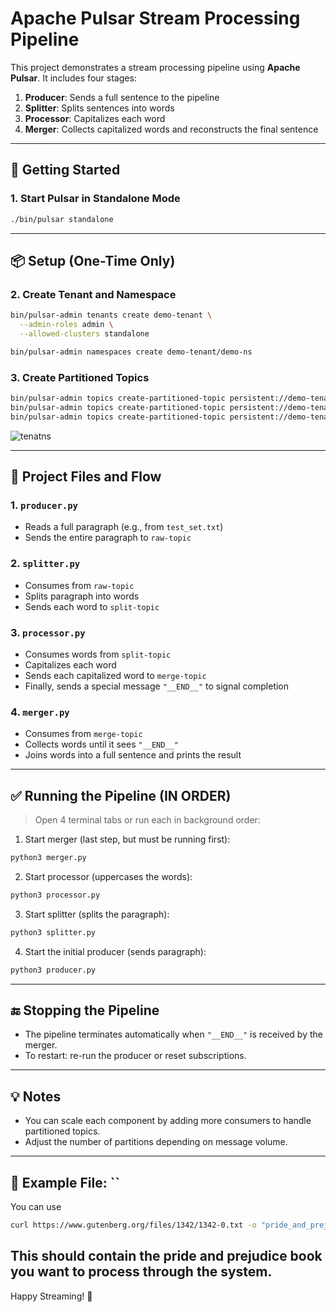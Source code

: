 # Apache Pulsar Stream Processing Pipeline

This project demonstrates a stream processing pipeline using **Apache Pulsar**. It includes four stages:

1. **Producer**: Sends a full sentence to the pipeline
2. **Splitter**: Splits sentences into words
3. **Processor**: Capitalizes each word
4. **Merger**: Collects capitalized words and reconstructs the final sentence

---

## 🚀 Getting Started

### 1. Start Pulsar in Standalone Mode
```bash
./bin/pulsar standalone
```

---

## 📦 Setup (One-Time Only)

### 2. Create Tenant and Namespace
```bash
bin/pulsar-admin tenants create demo-tenant \
  --admin-roles admin \
  --allowed-clusters standalone

bin/pulsar-admin namespaces create demo-tenant/demo-ns
```

### 3. Create Partitioned Topics
```bash
bin/pulsar-admin topics create-partitioned-topic persistent://demo-tenant/demo-ns/raw-topic --partitions 4
bin/pulsar-admin topics create-partitioned-topic persistent://demo-tenant/demo-ns/split-topic --partitions 4
bin/pulsar-admin topics create-partitioned-topic persistent://demo-tenant/demo-ns/merge-topic --partitions 4
```
![tenatns](https://github.com/user-attachments/assets/b682d5cd-99b7-4866-b914-362db38668e1)

---

## 🧩 Project Files and Flow

### 1. `producer.py`
- Reads a full paragraph (e.g., from `test_set.txt`)
- Sends the entire paragraph to `raw-topic`

### 2. `splitter.py`
- Consumes from `raw-topic`
- Splits paragraph into words
- Sends each word to `split-topic`

### 3. `processor.py`
- Consumes words from `split-topic`
- Capitalizes each word
- Sends each capitalized word to `merge-topic`
- Finally, sends a special message `"__END__"` to signal completion

### 4. `merger.py`
- Consumes from `merge-topic`
- Collects words until it sees `"__END__"`
- Joins words into a full sentence and prints the result

---

## ✅ Running the Pipeline (IN ORDER)

> Open 4 terminal tabs or run each in background order:

1. Start merger (last step, but must be running first):
```bash
python3 merger.py
```

2. Start processor (uppercases the words):
```bash
python3 processor.py
```

3. Start splitter (splits the paragraph):
```bash
python3 splitter.py
```

4. Start the initial producer (sends paragraph):
```bash
python3 producer.py
```

---

## 🔚 Stopping the Pipeline

- The pipeline terminates automatically when `"__END__"` is received by the merger.
- To restart: re-run the producer or reset subscriptions.

---

## 💡 Notes
- You can scale each component by adding more consumers to handle partitioned topics.
- Adjust the number of partitions depending on message volume.

---

## 📂 Example File: ``
You can use  
```bash
curl https://www.gutenberg.org/files/1342/1342-0.txt -o "pride_and_prejudice.txt"
```
This should contain the pride and prejudice book you want to process through the system.
---

Happy Streaming! 🌊

